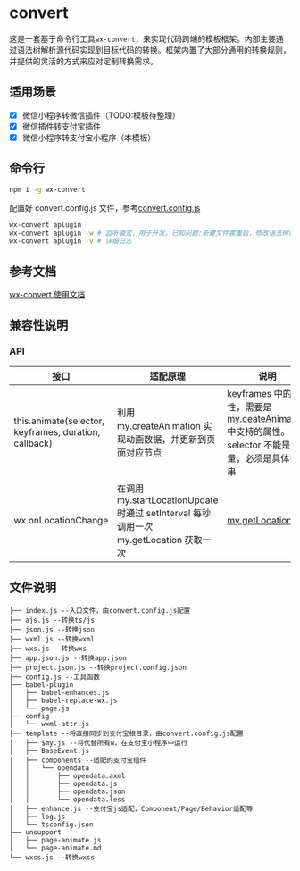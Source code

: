 # convert

这是一套基于命令行工具`wx-convert`，来实现代码跨端的模板框架。内部主要通过语法树解析源代码实现到目标代码的转换。框架内置了大部分通用的转换规则，并提供的灵活的方式来应对定制转换需求。

## 适用场景

- [x] 微信小程序转微信插件（TODO:模板待整理）
- [x] 微信插件转支付宝插件
- [x] 微信小程序转支付宝小程序（本模板）

## 命令行

```bash
npm i -g wx-convert
```

配置好 convert.config.js 文件，参考[convert.config.js](../convert.config.js)

```bash
wx-convert aplugin
wx-convert aplugin -w # 监听模式，用于开发。已知问题:新建文件需重启，修改语法树相关需重启
wx-convert aplugin -v # 详细日志
```

## 参考文档

[wx-convert 使用文档](https://github.com/wyyxdgm/wx-convert#readme)

## 兼容性说明

### API

| 接口                                                  | 适配原理                                                                              | 说明                                                                                                                                                |
| ----------------------------------------------------- | ------------------------------------------------------------------------------------- | --------------------------------------------------------------------------------------------------------------------------------------------------- |
| this.animate(selector, keyframes, duration, callback) | 利用 my.createAnimation 实现动画数据，并更新到页面对应节点                            | keyframes 中的属性，需要是[my.ceateAnimation](https://opendocs.alipay.com/mini/api/ui-animation)中支持的属性。selector 不能是变量，必须是具体字符串 |
| wx.onLocationChange                                   | 在调用 my.startLocationUpdate 时通过 setInterval 每秒调用一次 my.getLocation 获取一次 | [my.getLocation](https://opendocs.alipay.com/mini/api/mkxuqd)                                                                                       |

## 文件说明

```
├── index.js --入口文件，由convert.config.js配置
├── ajs.js --转换ts/js
├── json.js --转换json
├── wxml.js --转换wxml
├── wxs.js --转换wxs
├── app.json.js --转换app.json
├── project.json.js --转换project.config.json
├── config.js --工具函数
├── babel-plugin
│   ├── babel-enhances.js
│   ├── babel-replace-wx.js
│   └── page.js
├── config
│   └── wxml-attr.js
├── template --将直接同步到支付宝根目录，由convert.config.js配置
│   ├── $my.js --将代替所有w，在支付宝小程序中运行
│   ├── BaseEvent.js
│   ├── components --适配的支付宝组件
│   │   └── opendata
│   │       ├── opendata.axml
│   │       ├── opendata.js
│   │       ├── opendata.json
│   │       └── opendata.less
│   ├── enhance.js --支付宝js适配，Component/Page/Behavior适配等
│   ├── log.js
│   └── tsconfig.json
├── unsupport
│   ├── page-animate.js
│   └── page-animate.md
└── wxss.js --转换wxss
```
